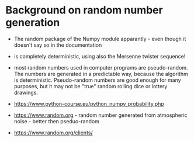# Background on random number generation
- The random package of the Numpy module apparantly - even though it doesn't say so in the documentation 
 - is completely deterministic, using also the Mersenne twister sequence!

- most random numbers used in computer programs are pseudo-random. The numbers are generated in a predictable way, because the algorithm is deterministic. Pseudo-random numbers are good enough for many purposes, but it may not be "true" random rolling dice or lottery drawings.
- https://www.python-course.eu/python_numpy_probability.php
- https://www.random.org - random number generated from atmospheric noise - better then pseduo-random
- https://www.random.org/clients/
